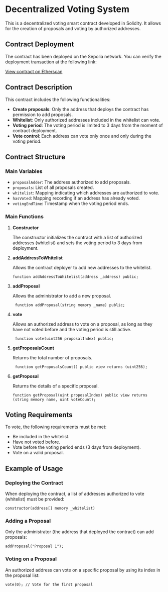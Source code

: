 # Decentralized Voting System

This is a decentralized voting smart contract developed in Solidity. It allows for the creation of proposals and voting by authorized addresses.

## Contract Deployment

The contract has been deployed on the Sepolia network. You can verify the deployment transaction at the following link:

[View contract on Etherscan](https://sepolia.etherscan.io/address/0x4BCb81F9757E5FfF0CD70772758b6a702eACC4f6)

## Contract Description

This contract includes the following functionalities:

- **Create proposals**: Only the address that deploys the contract has permission to add proposals.
- **Whitelist**: Only authorized addresses included in the whitelist can vote.
- **Voting period**: The voting period is limited to 3 days from the moment of contract deployment.
- **Vote control**: Each address can vote only once and only during the voting period.

## Contract Structure

### Main Variables

- `proposalAdder`: The address authorized to add proposals.
- `proposals`: List of all proposals created.
- `whitelist`: Mapping indicating which addresses are authorized to vote.
- `hasVoted`: Mapping recording if an address has already voted.
- `votingEndTime`: Timestamp when the voting period ends.

### Main Functions

1. **Constructor**

   The constructor initializes the contract with a list of authorized addresses (whitelist) and sets the voting period to 3 days from deployment.

2. **addAddressToWhitelist**

   Allows the contract deployer to add new addresses to the whitelist.

   ```solidity
   function addAddressToWhitelist(address _address) public;
   ```
3. **addProposal**
   
   Allows the administrator to add a new proposal.
   
   ```solidity
    function addProposal(string memory _name) public;
   ```
4. **vote**
   
   Allows an authorized address to vote on a proposal, as long as they have not voted before and the voting period is still active.

   ```solidity
    function vote(uint256 proposalIndex) public;
   ```
5. **getProposalsCount**
   
   Returns the total number of proposals.

   ```solidity
    function getProposalsCount() public view returns (uint256);
   ```
6. **getProposal**
   
   Returns the details of a specific proposal.

   ```solidity
   function getProposal(uint proposalIndex) public view returns (string memory name, uint voteCount);
   ```

## Voting Requirements

To vote, the following requirements must be met:

- Be included in the whitelist.
- Have not voted before.
- Vote before the voting period ends (3 days from deployment).
- Vote on a valid proposal.

## Example of Usage

### Deploying the Contract

When deploying the contract, a list of addresses authorized to vote (whitelist) must be provided:

```solidity
constructor(address[] memory _whitelist)
```

### Adding a Proposal

Only the administrator (the address that deployed the contract) can add proposals:

```solidity
addProposal("Proposal 1");
```

### Voting on a Proposal

An authorized address can vote on a specific proposal by using its index in the proposal list:

```solidity
vote(0); // Vote for the first proposal
```